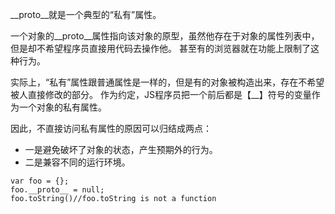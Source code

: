 \_\_proto\_\_就是一个典型的“私有”属性。
 
 一个对象的\_\_proto\_\_属性指向该对象的原型，虽然他存在于对象的属性列表中，但是却不希望程序员直接用代码去操作他。
 甚至有的浏览器就在功能上限制了这种行为。
 
实际上，“私有”属性跟普通属性是一样的，但是有的对象被构造出来，存在不希望被人直接修改的部分。
作为约定，JS程序员把一个前后都是【\_\_】符号的变量作为一个对象的私有属性。
 
因此，不直接访问私有属性的原因可以归结成两点：

*  一是避免破坏了对象的状态，产生预期外的行为。
*  二是兼容不同的运行环境。

~~~
var foo = {};
foo.__proto__ = null;
foo.toString()//foo.toString is not a function
~~~
